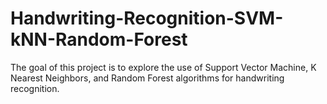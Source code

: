 # Handwriting-Recognition-SVM-kNN-Random-Forest
The goal of this project is to explore the use of Support Vector Machine, K Nearest Neighbors, and Random Forest algorithms for handwriting recognition.
